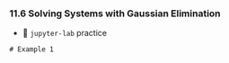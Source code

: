 ### 11.6 Solving Systems with Gaussian Elimination

- 🎯 `jupyter-lab` practice

``` 
# Example 1

```